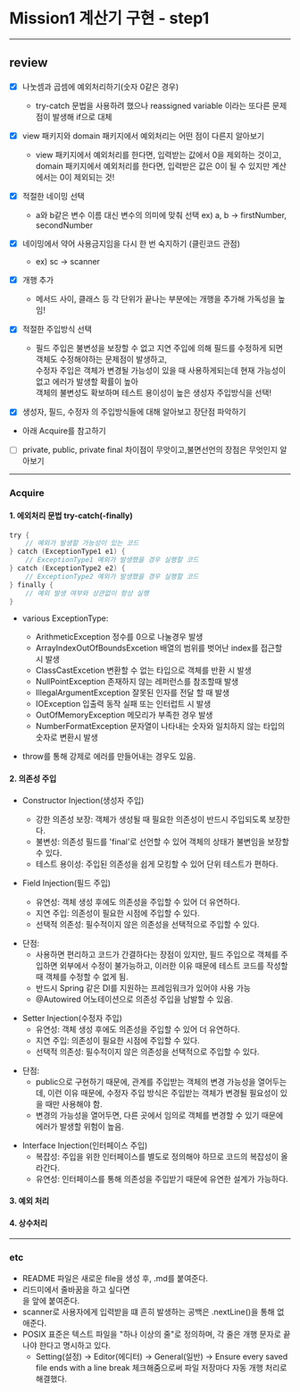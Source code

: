 # Mission1 계산기 구현 - step1 

---
## review
#### 
- [x] 나눗셈과 곱셈에 예외처리하기(숫자 0같은 경우)
  * try-catch 문법을 사용하려 했으나 reassigned variable 이라는 또다른 문제점이 발생해 if으로 대체

- [x] view 패키지와 domain 패키지에서 예외처리는 어떤 점이 다른지 알아보기
  * view 패키지에서 예외처리를 한다면, 입력받는 값에서 0을 제외하는 것이고, <br>
    domain 패키지에서 예외처리를 한다면, 입력받은 값은 0이 될 수 있지만 계산에서는 0이 제외되는 것!

- [x] 적절한 네이밍 선택
  * a와 b같은 변수 이름 대신 변수의 의미에 맞춰 선택 ex) a, b -> firstNumber, secondNumber

- [x] 네이밍에서 약어 사용금지임을 다시 한 번 숙지하기 (클린코드 관점)
  * ex) sc -> scanner

- [x] 개행 추가
  * 메서드 사이, 클래스 등 각 단위가 끝나는 부분에는 개행을 추가해 가독성을 높임!

- [x] 적절한 주입방식 선택
  * 필드 주입은 불변성을 보장할 수 없고 지연 주입에 의해 필드를 수정하게 되면 객체도 수정해야하는 문제점이 발생하고,<br>
    수정자 주입은 객체가 변경될 가능성이 있을 때 사용하게되는데 현재 가능성이 없고 에러가 발생할 확률이 높아<br>
    객체의 불변성도 확보하며 테스트 용이성이 높은 생성자 주입방식을 선택!

- [x] 생성자, 필드, 수정자 의 주입방식들에 대해 알아보고 장단점 파악하기
 * 아래 Acquire를 참고하기

- [ ] private, public, private final 차이점이 무앗이고,불면선언의 장점은 무엇인지 알아보기

---

### Acquire 
#### 1. 에외처리 문법 try-catch(-finally)
```c
try {
    // 예외가 발생할 가능성이 있는 코드
} catch (ExceptionType1 e1) {
    // ExceptionType1 예외가 발생했을 경우 실행할 코드
} catch (ExceptionType2 e2) {
    // ExceptionType2 예외가 발생했을 경우 실행할 코드
} finally {
    // 예외 발생 여부와 상관없이 항상 실행
}
```
- various ExceptionType: <br> 
  * ArithmeticException 정수를 0으로 나눌경우 발생<br>
  * ArrayIndexOutOfBoundsExcetion 배열의 범위를 벗어난 index를 접근할 시 발생 <br>
  * ClassCastExcetion 변환할 수 없는 타입으로 객체를 반환 시 발생 <br>
  * NullPointException 존재하지 않는 레퍼런스를 참조할때 발생 <br>
  * IllegalArgumentException 잘못된 인자를 전달 할 때 발생 <br>
  * IOException	입출력 동작 실패 또는 인터럽트 시 발생 <br>
  * OutOfMemoryException 메모리가 부족한 경우 발생 <br>
  * NumberFormatException 문자열이 나타내는 숫자와 일치하지 않는 타입의 숫자로 변환시 발생 <br>

- throw를 통해 강제로 에러를 만들어내는 경우도 있음.

#### 2. 의존성 주입
- Constructor Injection(생성자 주입)
  * 강한 의존성 보장: 객체가 생성될 때 필요한 의존성이 반드시 주입되도록 보장한다.
  * 불변성: 의존성 필드를 'final'로 선언할 수 있어 객체의 상태가 불변임을 보장할 수 있다.
  * 테스트 용이성: 주입된 의존성을 쉽게 모킹할 수 있어 단위 테스트가 편하다.

- Field Injection(필드 주입)
  * 유연성: 객체 생성 후에도 의존성을 주입할 수 있어 더 유연하다.
  * 지연 주입: 의존성이 필요한 시점에 주입할 수 있다.
  * 선택적 의존성: 필수적이지 않은 의존성을 선택적으로 주입할 수 있다.
* 단점: 
  * 사용하면 편리하고 코드가 간결하다는 장점이 있지만, 필드 주입으로 객체를 주입하면 외부에서 수정이 불가능하고, 이러한 이유 때문에 테스트 코드를 작성할 때 객체를 수정할 수 없게 됨.
  * 반드시 Spring 같은 DI를 지원하는 프레임워크가 있어야 사용 가능
  * @Autowired 어노테이션으로 의존성 주입을 남발할 수 있음.

- Setter Injection(수정자 주입)
  * 유연성: 객체 생성 후에도 의존성을 주입할 수 있어 더 유연하다.
  * 지연 주입: 의존성이 필요한 시점에 주입할 수 있다.
  * 선택적 의존성: 필수적이지 않은 의존성을 선택적으로 주입할 수 있다.
* 단점: 
  * public으로 구현하기 때문에, 관계를 주입받는 객체의 변경 가능성을 열어두는데, 이런 이유 때문에, 수정자 주입 방식은 주입받는 객체가 변경될 필요성이 있을 때만 사용해야 함.
  * 변경의 가능성을 열어두면, 다른 곳에서 임의로 객체를 변경할 수 있기 때문에 에러가 발생할 위험이 높음.

- Interface Injection(인터페이스 주입)
  * 복잡성: 주입을 위한 인터페이스를 별도로 정의해야 하므로 코드의 복잡성이 올라간다.
  * 유연성: 인터페이스를 통해 의존성을 주입받기 때문에 유연한 설계가 가능하다.

#### 3. 예외 처리
#### 4. 상수처리


--- 
### etc
- README 파일은 새로운 file을 생성 후, .md를 붙여준다.
- 리드미에서 줄바꿈을 하고 싶다면 <br>을 앞에 붙여준다.
- scanner로 사용자에게 입력받을 떄 흔히 발생하는 공백은 .nextLine()을 통해 없애준다.
- POSIX 표준은 텍스트 파일을 "하나 이상의 줄"로 정의하며, 각 줄은 개행 문자로 끝나야 한다고 명시하고 있다.
  * Setting(설정) -> Editor(에디터) -> General(일반) -> Ensure every saved file ends with a line break 체크해줌으로써 파일 저장마다 자동 개행 처리로 해결했다.
